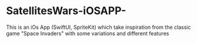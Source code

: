 # SatellitesWars-iOSAPP-
This is an iOs App (SwiftUI, SpriteKit) which take inspiration from the classic game "Space Invaders" with some variations and different features
